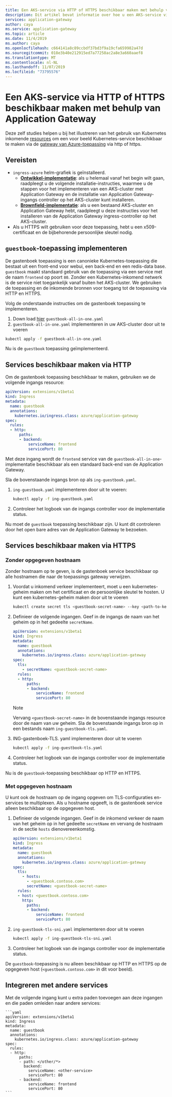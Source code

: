 ```yaml
---
title: Een AKS-service via HTTP of HTTPS beschikbaar maken met behulp van Application Gateway
description: Dit artikel bevat informatie over hoe u een AKS-service via HTTP of HTTPS beschikbaar maakt met behulp van Application Gateway.
services: application-gateway
author: caya
ms.service: application-gateway
ms.topic: article
ms.date: 11/4/2019
ms.author: caya
ms.openlocfilehash: c664141a8c89ccbdf37bd3f9a19cfa659982a47d
ms.sourcegitcommit: 018e3b40e212915ed7a77258ac2a8e3a660aaef8
ms.translationtype: MT
ms.contentlocale: nl-NL
ms.lasthandoff: 11/07/2019
ms.locfileid: "73795576"
---
```

# <a name="expose-an-aks-service-over-http-or-https-using-application-gateway"></a>Een AKS-service via HTTP of HTTPS beschikbaar maken met behulp van Application Gateway 

Deze zelf studies helpen u bij het illustreren van het gebruik van Kubernetes inkomende [resources](https://kubernetes.io/docs/concepts/services-networking/ingress/) om een voor beeld Kubernetes-service beschikbaar te maken via de [gateway van Azure-toepassing](https://azure.microsoft.com/services/application-gateway/) via http of https.

## <a name="prerequisites"></a>Vereisten

- `ingress-azure` helm-grafiek is geïnstalleerd.
  - [**Ontwikkel-implementatie**](ingress-controller-install-new.md): als u helemaal vanaf het begin wilt gaan, raadpleegt u de volgende installatie-instructies, waarmee u de stappen voor het implementeren van een AKS-cluster met Application Gateway en de installatie van Application Gateway-ingangs controller op het AKS-cluster kunt installeren.
  - [**Brownfield-implementatie**](ingress-controller-install-existing.md): als u een bestaand AKS-cluster en Application Gateway hebt, raadpleegt u deze instructies voor het installeren van de Application Gateway ingress-controller op het AKS-cluster.
- Als u HTTPS wilt gebruiken voor deze toepassing, hebt u een x509-certificaat en de bijbehorende persoonlijke sleutel nodig.

## <a name="deploy-guestbook-application"></a>`guestbook`-toepassing implementeren

De gastenboek toepassing is een canonieke Kubernetes-toepassing die bestaat uit een front-end voor webui, een back-end en een redis-data base. `guestbook` maakt standaard gebruik van de toepassing via een service met de naam `frontend` op poort `80`. Zonder een Kubernetes-inkomend netwerk is de service niet toegankelijk vanaf buiten het AKS-cluster. We gebruiken de toepassing en de inkomende bronnen voor toegang tot de toepassing via HTTP en HTTPS.

Volg de onderstaande instructies om de gastenboek toepassing te implementeren.

1. Down load [hier](https://raw.githubusercontent.com/kubernetes/examples/master/guestbook/all-in-one/guestbook-all-in-one.yaml) `guestbook-all-in-one.yaml`
1. `guestbook-all-in-one.yaml` implementeren in uw AKS-cluster door uit te voeren

  ```bash
  kubectl apply -f guestbook-all-in-one.yaml
  ```

Nu is de `guestbook` toepassing geïmplementeerd.

## <a name="expose-services-over-http"></a>Services beschikbaar maken via HTTP

Om de gastenboek toepassing beschikbaar te maken, gebruiken we de volgende ingangs resource:

```yaml
apiVersion: extensions/v1beta1
kind: Ingress
metadata:
  name: guestbook
  annotations:
    kubernetes.io/ingress.class: azure/application-gateway
spec:
  rules:
  - http:
      paths:
      - backend:
          serviceName: frontend
          servicePort: 80
```

Met deze ingang wordt de `frontend` service van de `guestbook-all-in-one`-implementatie beschikbaar als een standaard back-end van de Application Gateway.

Sla de bovenstaande ingangs bron op als `ing-guestbook.yaml`.

1. `ing-guestbook.yaml` implementeren door uit te voeren:

    ```bash
    kubectl apply -f ing-guestbook.yaml
    ```

1. Controleer het logboek van de ingangs controller voor de implementatie status.

Nu moet de `guestbook` toepassing beschikbaar zijn. U kunt dit controleren door het open bare adres van de Application Gateway te bezoeken.

## <a name="expose-services-over-https"></a>Services beschikbaar maken via HTTPS

### <a name="without-specified-hostname"></a>Zonder opgegeven hostnaam

Zonder hostnaam op te geven, is de gastenboek service beschikbaar op alle hostnamen die naar de toepassings gateway verwijzen.

1. Voordat u inkomend verkeer implementeert, moet u een kubernetes-geheim maken om het certificaat en de persoonlijke sleutel te hosten. U kunt een kubernetes-geheim maken door uit te voeren

    ```bash
    kubectl create secret tls <guestbook-secret-name> --key <path-to-key> --cert <path-to-cert>
    ```

1. Definieer de volgende ingangen. Geef in de ingangs de naam van het geheim op in het gedeelte `secretName`.

    ```yaml
    apiVersion: extensions/v1beta1
    kind: Ingress
    metadata:
      name: guestbook
      annotations:
        kubernetes.io/ingress.class: azure/application-gateway
    spec:
      tls:
        - secretName: <guestbook-secret-name>
      rules:
      - http:
          paths:
          - backend:
              serviceName: frontend
              servicePort: 80
    ```

    > [!NOTE] 
    > Vervang `<guestbook-secret-name>` in de bovenstaande ingangs resource door de naam van uw geheim. Sla de bovenstaande ingangs bron op in een bestands naam `ing-guestbook-tls.yaml`.

1. ING-gastenboek-TLS. yaml implementeren door uit te voeren

    ```bash
    kubectl apply -f ing-guestbook-tls.yaml
    ```

1. Controleer het logboek van de ingangs controller voor de implementatie status.

Nu is de `guestbook`-toepassing beschikbaar op HTTP en HTTPS.

### <a name="with-specified-hostname"></a>Met opgegeven hostnaam

U kunt ook de hostnaam op de ingang opgeven om TLS-configuraties en-services te multiplexen.
Als u hostname opgeeft, is de gastenboek service alleen beschikbaar op de opgegeven host.

1. Definieer de volgende ingangen.
    Geef in de inkomend verkeer de naam van het geheim op in het gedeelte `secretName` en vervang de hostnaam in de sectie `hosts` dienovereenkomstig.

    ```yaml
    apiVersion: extensions/v1beta1
    kind: Ingress
    metadata:
      name: guestbook
      annotations:
        kubernetes.io/ingress.class: azure/application-gateway
    spec:
      tls:
        - hosts:
          - <guestbook.contoso.com>
          secretName: <guestbook-secret-name>
      rules:
      - host: <guestbook.contoso.com>
        http:
          paths:
          - backend:
              serviceName: frontend
              servicePort: 80
    ```

1. `ing-guestbook-tls-sni.yaml` implementeren door uit te voeren

    ```bash
    kubectl apply -f ing-guestbook-tls-sni.yaml
    ```

1. Controleer het logboek van de ingangs controller voor de implementatie status.

De `guestbook`-toepassing is nu alleen beschikbaar op HTTP en HTTPS op de opgegeven host (`<guestbook.contoso.com>` in dit voor beeld).

## <a name="integrate-with-other-services"></a>Integreren met andere services

Met de volgende ingang kunt u extra paden toevoegen aan deze ingangen en die paden omleiden naar andere services:

    ```yaml
    apiVersion: extensions/v1beta1
    kind: Ingress
    metadata:
      name: guestbook
      annotations:
        kubernetes.io/ingress.class: azure/application-gateway
    spec:
      rules:
      - http:
          paths:
          - path: </other/*>
            backend:
              serviceName: <other-service>
              servicePort: 80
          - backend:
              serviceName: frontend
              servicePort: 80
    ```
